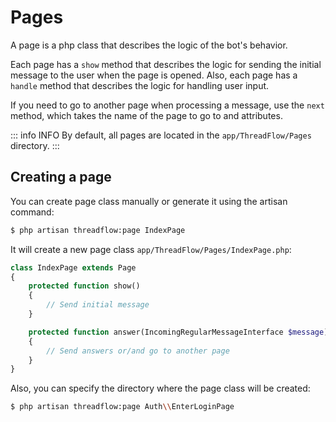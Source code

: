 # Pages

A page is a php class that describes the logic of the bot's behavior.

Each page has a `show` method that describes the logic for sending the initial message to the user when the page is opened.
Also, each page has a `handle` method that describes the logic for handling user input.

If you need to go to another page when processing a message, use the `next` method,
which takes the name of the page to go to and attributes.

::: info INFO
By default, all pages are located in the `app/ThreadFlow/Pages` directory.
:::

## Creating a page

You can create page class manually or generate it using the artisan command:

```sh [artisan]
$ php artisan threadflow:page IndexPage
```

It will create a new page class `app/ThreadFlow/Pages/IndexPage.php`:

```php
class IndexPage extends Page
{
    protected function show()
    {
        // Send initial message
    }

    protected function answer(IncomingRegularMessageInterface $message)
    {
        // Send answers or/and go to another page
    }
}
```
Also, you can specify the directory where the page class will be created:

```sh [artisan]
$ php artisan threadflow:page Auth\\EnterLoginPage
```
